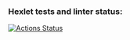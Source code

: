 ### Hexlet tests and linter status:
[![Actions Status](https://github.com/Nik2065/js-react-developer-project-12/workflows/hexlet-check/badge.svg)](https://github.com/Nik2065/js-react-developer-project-12/actions)